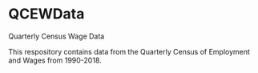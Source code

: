 # QCEWData
Quarterly Census Wage Data

This respository contains data from the Quarterly Census of Employment and Wages from 1990-2018.
